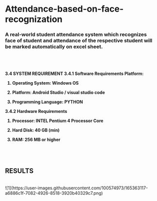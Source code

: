 # Attendance-based-on-face-recognization

<h3>A real-world student attendance system which recognizes face of student and attendance of the respective student will be marked automatically on excel sheet.</h3><br><br>
<h4>3.4 SYSTEM REQUIREMENT 
3.4.1	Software Requirements Platform: 
 
1.	Operating System: Windows OS 
 
2.	Platform: Android Studio / visual studio code
 
3.	Programming Language: PYTHON 
 
3.4.2	Hardware Requirements 
 
1.	Processor:  INTEL Pentium 4 Processor Core 
 
2.	 Hard Disk: 40 GB (min) 
 
3.	RAM: 256 MB or higher 

</h4>
<br><br>
<h2>RESULTS</h2><br>
![1](https://user-images.githubusercontent.com/100574973/165363117-a6886c1f-7082-4926-8518-3920b40329c7.png)



